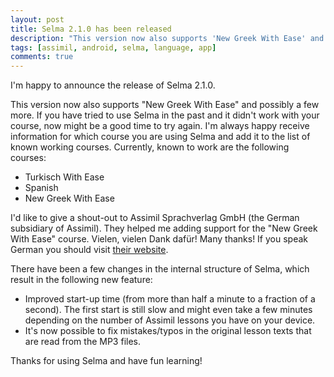 ```yaml
---
layout: post
title: Selma 2.1.0 has been released
description: "This version now also supports 'New Greek With Ease' and possibly a few more. If you have tried to use Selma in the past and it didn't work with your course, now might be a good time to try again."
tags: [assimil, android, selma, language, app]
comments: true
---
```

I'm happy to announce the release of Selma 2.1.0.

This version now also supports "New Greek With Ease" and possibly a few more. If you have tried to use Selma in the past and it didn't work with your course, now might be a good time to try again. I'm always happy receive information for which course you are using Selma and add it to the list of known working courses. Currently, known to work are the following courses:

* Turkisch With Ease
* Spanish
* New Greek With Ease

I'd like to give a shout-out to Assimil Sprachverlag GmbH (the German subsidiary of Assimil). They helped me adding support for the "New Greek With Ease" course. Vielen, vielen Dank dafür! Many thanks! If you speak German you should visit [their website](http://www.assimilwelt.com/).

There have been a few changes in the internal structure of Selma, which result in the following new feature:

* Improved start-up time (from more than half a minute to a fraction of a second). The first start is still slow and might even take a few minutes depending on the number of Assimil lessons you have on your device.
* It's now possible to fix mistakes/typos in the original lesson texts that are read from the MP3 files.

Thanks for using Selma and have fun learning!
